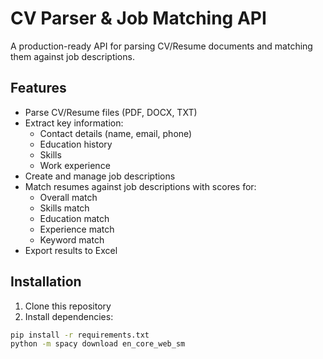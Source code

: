# CV Parser & Job Matching API

A production-ready API for parsing CV/Resume documents and matching them against job descriptions.

## Features

- Parse CV/Resume files (PDF, DOCX, TXT)
- Extract key information:
  - Contact details (name, email, phone)
  - Education history
  - Skills
  - Work experience
- Create and manage job descriptions
- Match resumes against job descriptions with scores for:
  - Overall match
  - Skills match
  - Education match
  - Experience match
  - Keyword match
- Export results to Excel

## Installation

1. Clone this repository
2. Install dependencies:

```bash
pip install -r requirements.txt
python -m spacy download en_core_web_sm